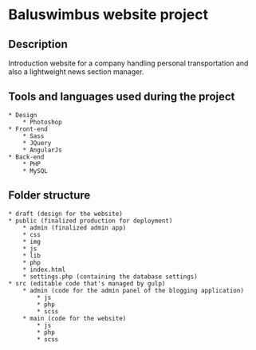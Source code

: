 # Baluswimbus website project

## Description

Introduction website for a company handling personal transportation and also a lightweight news section manager.

## Tools and languages used during the project

	* Design
		* Photoshop
	* Front-end
		* Sass
		* JQuery
		* AngularJs
	* Back-end
		* PHP
		* MySQL

## Folder structure

	* draft (design for the website)
	* public (finalized production for deployment)
		* admin (finalized admin app)
		* css
		* img
		* js
		* lib
		* php
		* index.html
		* settings.php (containing the database settings)
	* src (editable code that's managed by gulp)
		* admin (code for the admin panel of the blogging application)
			* js
			* php
			* scss
		* main (code for the website)
			* js
			* php
			* scss